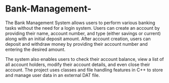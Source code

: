 # Bank-Management-
The Bank Management System allows users to perform various banking tasks without the need for a login system. Users can create an account by providing their name, account number, and type (either savings or current) along with an initial deposit amount. After account creation, users can deposit and withdraw money by providing their account number and entering the desired amount.

The system also enables users to check their account balance, view a list of all account holders, modify their account details, and even close their account. The project uses classes and file handling features in C++ to store and manage user data in an external DAT file.
